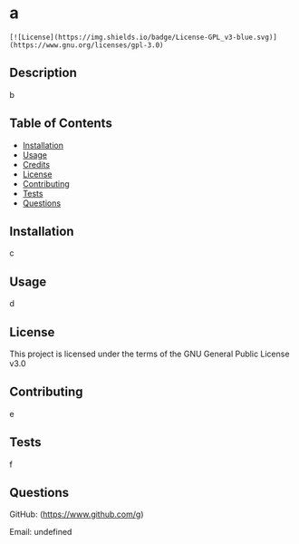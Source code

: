 # a
  
    [![License](https://img.shields.io/badge/License-GPL_v3-blue.svg)](https://www.gnu.org/licenses/gpl-3.0)
    
  ## Description
  b
  ## Table of Contents
  - [Installation](#installation)
  - [Usage](#usage)
  - [Credits](#credits)
  - [License](#license)
  - [Contributing](#contibuting)
  - [Tests](#tests)
  - [Questions](#questions)
  ## Installation
  c
  ## Usage
  d
  
  ## License
  This project is licensed under the terms of the GNU General Public License v3.0
  
  ## Contributing
  e

  ## Tests
  f
  ## Questions
  GitHub: (https://www.github.com/g)

  Email: undefined
